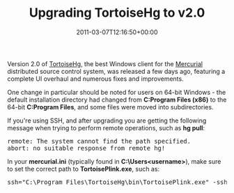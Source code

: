 ﻿---
title: Upgrading TortoiseHg to v2.0
date: 2011-03-07T12:16:50+00:00
---
Version 2.0 of <a href="http://tortoisehg.bitbucket.org/" target="_blank">TortoiseHg</a>, the best Windows client for the <a href="http://mercurial.selenic.com/" target="_blank">Mercurial</a> distributed source control system, was released a few days ago, featuring a complete UI overhaul and numerous fixes and improvements.

<!-- more -->

One change in particular should be noted for users on 64-bit Windows - the default installation directory had changed from **C:Program Files (x86)** to the 64-bit **C:Program Files**, and some files were moved into subdirectories.

If you're using SSH, and after upgrading you are getting the following message when trying to perform remote operations, such as **hg pull**:

<pre>remote: The system cannot find the path specified.
abort: no suitable response from remote hg!</pre>

In your **mercurial.ini** (typically found in **C:\Users\<username>**), make sure to set the correct path to **TortoisePlink.exe**, such as:

<pre>ssh="C:\Program Files\TortoiseHg\bin\TortoisePlink.exe" -ssh -i "C:\private.ppk"</pre>
